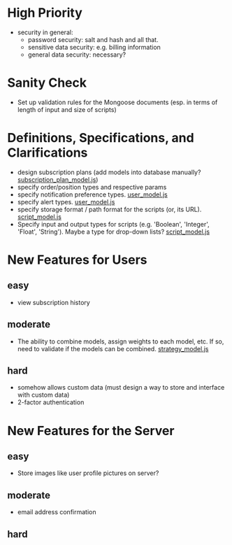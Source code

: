 # High Priority

* security in general:
  * password security: salt and hash and all that.
  * sensitive data security: e.g. billing information
  * general data security: necessary?

# Sanity Check

* Set up validation rules for the Mongoose documents (esp. in terms of length of input and size of scripts)


# Definitions, Specifications, and Clarifications

* design subscription plans (add models into database manually? [subscription_plan_model.js](.\src\models\subscription_plan_model.js))
* specify order/position types and respective params
* specify notification preference types. [user_model.js](.\src\models\user_model.js)
* specify alert types. [user_model.js](.\src\models\user_model.js)
* specify storage format / path format for the scripts (or, its URL). [script_model.js](.\src\models\script_model.js)
* Specify input and output types for scripts (e.g. 'Boolean', 'Integer', 'Float', 'String'). Maybe a type for drop-down lists? [script_model.js](.\src\models\script_model.js)


# New Features for Users

## easy
* view subscription history

## moderate
* The ability to combine models, assign weights to each model, etc. If so, need to validate if the models can be combined. [strategy_model.js](.\src\models\strategy_model.js)

## hard
* somehow allows custom data (must design a way to store and interface with custom data)
* 2-factor authentication


# New Features for the Server

## easy
* Store images like user profile pictures on server?

## moderate
* email address confirmation

## hard





